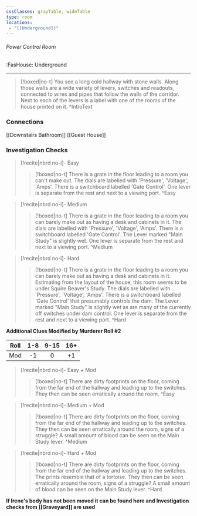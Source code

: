 ```yaml
---
cssClasses: grayTable, wideTable
type: room
locations:
 - "[[Underground]]"
---
```

###### Power Control Room
<span class="sub2">:FasHouse: Underground</span>

---

> [!boxed|no-t]
> You see a long cold hallway with stone walls. Along those walls are a wide variety of levers, switches and readouts, connected to wires and pipes that follow the walls of the corridor. Next to each of the levers is a label with one of the rooms of the house printed on it.
>^IntroText
	
### Connections
[[Downstairs Bathroom]]
[[Guest House]]

### Investigation Checks

> [!recite|nbrd no-i]- Easy
> <br>
> 
>> [!boxed|no-t]
>> There is a grate in the floor leading to a room you can't make out. The dials are labelled with 'Pressure', 'Voltage', 'Amps'. There is a switchboard labelled 'Gate Control'. One lever is separate from the rest and next to a viewing port.
>^Easy

> [!recite|nbrd no-i]- Medium
> <br>
> 
>> [!boxed|no-t]
>> There is a grate in the floor leading to a room you can barely make out as having a desk and cabinets in it. The dials are labelled with 'Pressure', 'Voltage', 'Amps'. There is a switchboard labelled 'Gate Control'. The Lever marked "Main Study" is slightly wet. One lever is separate from the rest and next to a viewing port.
>^Medium

> [!recite|nbrd no-i]- Hard
> <br>
> 
>> [!boxed|no-t]
>> There is a grate in the floor leading to a room you can barely make out as having a desk and cabinets in it. Estimating from the layout of the house, this room seems to be under Squire Beaver's Study. The dials are labelled with 'Pressure', 'Voltage', 'Amps'. There is a switchboard labelled 'Gate Control' that presumably controls the dam. The Lever marked "Main Study" is slightly wet as are many of the currently off switches under dam control. One lever is separate from the rest and next to a viewing port.
>^Hard

**Additional Clues Modified by Murderer Roll #2**

|Roll|1-8|9-15|16+|
| :---: | :---: | :---: | :---: |
|Mod|-1|0|+1|

> [!recite|nbrd no-i]- Easy + Mod
> <br>
> 
>> [!boxed|no-t]
>> There are dirty footprints on the floor, coming from the far end of the hallway and leading up to the switches. They then can be seen erratically around the room.
>^Easy

> [!recite|nbrd no-i]- Medium + Mod
> <br>
> 
>> [!boxed|no-t]
>> There are dirty footprints on the floor, coming from the far end of the hallway and leading up to the switches. They then can be seen erratically around the room, signs of a struggle? A small amount of blood can be seen on the Main Study lever.
>^Medium

> [!recite|nbrd no-i]- Hard + Mod
> <br>
> 
>> [!boxed|no-t]
>> There are dirty footprints on the floor, coming from the far end of the hallway and leading up to the switches. The prints resemble that of a tortoise. They then can be seen erratically around the room, signs of a struggle? A small amount of blood can be seen on the Main Study lever.
>^Hard

**If Irene's body has not been moved it can be found here and Investigation checks from [[Graveyard]] are used**


